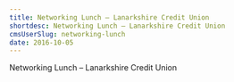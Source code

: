 ```yaml
---
title: Networking Lunch – Lanarkshire Credit Union
shortdesc: Networking Lunch – Lanarkshire Credit Union
cmsUserSlug: networking-lunch
date: 2016-10-05 
---
```


  Networking Lunch – Lanarkshire Credit Union